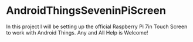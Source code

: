 # AndroidThingsSeveninPiScreen

In this project I will be setting up the official Raspberry Pi 7in Touch Screen to work with Android Things.
Any and All Help is Welcome!
